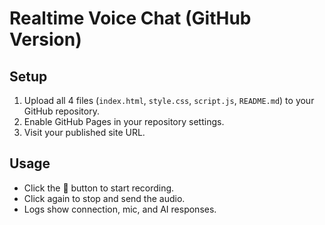 # Realtime Voice Chat (GitHub Version)
## Setup
1. Upload all 4 files (`index.html`, `style.css`, `script.js`, `README.md`) to your GitHub repository.
2. Enable GitHub Pages in your repository settings.
3. Visit your published site URL.

## Usage
- Click the 🎤 button to start recording.
- Click again to stop and send the audio.
- Logs show connection, mic, and AI responses.
